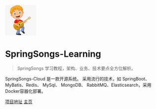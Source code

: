 ![logo](images/SpringSongs.jpeg)

# SpringSongs-Learning

> SpringSongs 学习教程，架构、业务、技术要点全方位解析。

SpringSongs-Cloud 是一款开源系统。
采用流行的技术，如 SpringBoot、MyBatis、Redis、 MySql、
MongoDB、 RabbitMQ、Elasticsearch，采用Docker容器化部署。

[项目地址]()
[主页](README.md)